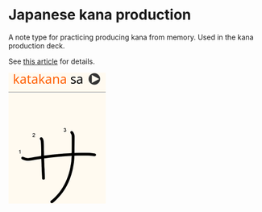 # Japanese kana production

A note type for practicing producing kana from memory.
Used in the kana production deck.

See [this article](https://tatsumoto.neocities.org/blog/writing-japanese.html#writing-kana) for details.

![screenshot](kana.webp)
